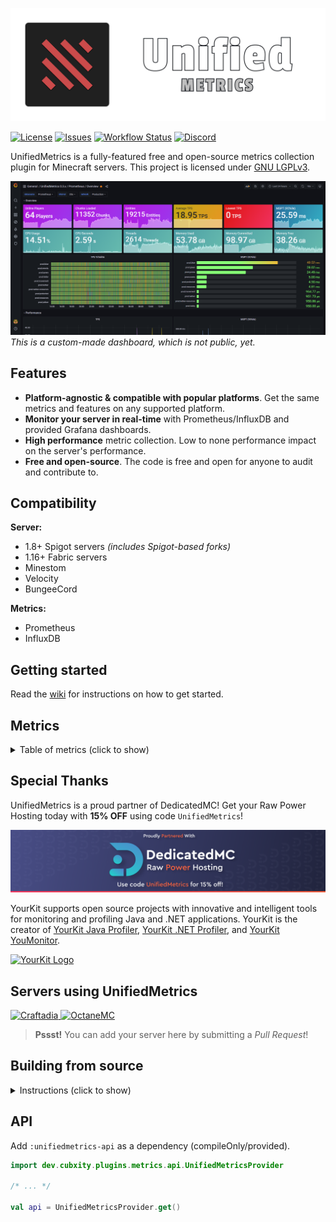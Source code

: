 ![UnifiedMetrics](.github/assets/banner.png)

[![License](https://img.shields.io/github/license/Cubxity/UnifiedMetrics?style=flat-square)](COPYING.LESSER)
[![Issues](https://img.shields.io/github/issues/Cubxity/UnifiedMetrics?style=flat-square)](https://github.com/Cubxity/UnifiedMetrics/issues)
[![Workflow Status](https://img.shields.io/github/workflow/status/Cubxity/UnifiedMetrics/gradle-preview-ci/master?style=flat-square)](https://github.com/Cubxity/UnifiedMetrics/actions)
[![Discord](https://img.shields.io/badge/join-discord-blue?style=flat-square)](https://discord.gg/kDDhqJmPpA)

UnifiedMetrics is a fully-featured free and open-source metrics collection plugin for Minecraft servers. This project is
licensed under [GNU LGPLv3](COPYING.LESSER).

![Grafana Dashboard](.github/assets/grafana.png)
*This is a custom-made dashboard, which is not public, yet.*

## Features

- **Platform-agnostic & compatible with popular platforms**. Get the same metrics and features on any supported
  platform.
- **Monitor your server in real-time** with Prometheus/InfluxDB and provided Grafana dashboards.
- **High performance** metric collection. Low to none performance impact on the server's performance.
- **Free and open-source**. The code is free and open for anyone to audit and contribute to.

## Compatibility

**Server:**

- 1.8+ Spigot servers *(includes Spigot-based forks)*
- 1.16+ Fabric servers
- Minestom
- Velocity
- BungeeCord

**Metrics:**

- Prometheus
- InfluxDB

## Getting started

Read the [wiki](https://github.com/Cubxity/UnifiedMetrics/wiki) for instructions on how to get started.

## Metrics

<details> 
  <summary>Table of metrics (click to show)</summary>

| Collector     | Description                                     | Platform            | Default |
| ------------- | ----------------------------------------------- | ------------------- | ------- |
| systemGc      | Garbage collection duration and freed bytes     | All                 | true    |
| systemMemory  | Memory used, committed, max and init            | All                 | true    |
| systemProcess | CPU load, seconds, and process start time       | All                 | true    |
| systemThread  | Current, daemon, started, and peak thread count | All                 | true    |
| events        | Login, join, quit, chat, and ping event counter | All                 | true    |
| server        | Plugins count and player counts                 | All                 | true    |
| tick          | Tick duration histogram                         | Bukkit, Minestom    | true    |
| world         | World entities, players, and chunks count       | Bukkit, Minestom    | true    |

</details>

## Special Thanks

UnifiedMetrics is a proud partner of DedicatedMC! Get your Raw Power Hosting today with **15% OFF** using
code `UnifiedMetrics`!

[![DedicatedMC Logo](.github/assets/dmc.png)](https://dedimc.promo/UnifiedMetrics)

YourKit supports open source projects with innovative and intelligent tools for monitoring and profiling Java and .NET
applications. YourKit is the creator of [YourKit Java Profiler](https://www.yourkit.com/java/profiler/),
[YourKit .NET Profiler](https://www.yourkit.com/.net/profiler/),
and [YourKit YouMonitor](https://www.yourkit.com/youmonitor/).

[![YourKit Logo](https://www.yourkit.com/images/yklogo.png)](https://www.yourkit.com/)

## Servers using UnifiedMetrics

<p float="left">
  <a href="https://craftadia.com">
    <img
      src="https://craftadia.com/content/images/2021/01/Webp.net-resizeimage--1-.png"
      alt="Craftadia"
      width="200"
    />
  </a>
  <a href="https://octanemc.net">
    <img
      src="https://octanemc.net/assets/images/logo-large.png"
      alt="OctaneMC"
      width="200"
    />
  </a>
</p>

> **Pssst!** You can add your server here by submitting a *Pull Request*!

## Building from source

<details> 
  <summary>Instructions (click to show)</summary>

**Requirements:**

- JDK 8+ (16+ for Fabric)
- Git (Optional)

To build UnifiedMetrics, you need to obtain the source code first. You can download the source from GitHub or use the
Git CLI.

```bash
$ git clone https://github.com/Cubxity/UnifiedMetrics && cd UnifiedMetrics
```

Open a terminal in the cloned directory and run the following command. The following command will build all subprojects.

```bash
$ ./gradlew assemble
```

To build a specific subproject, you can prefix it with the subproject path. For example:

```bash
$ `./gradlew :unifiedmetrics-platform-bukkit:assemble`
```

The output artifacts can be found in `subproject/build/libs`.
</details>

## API

Add `:unifiedmetrics-api` as a dependency (compileOnly/provided).

```kotlin
import dev.cubxity.plugins.metrics.api.UnifiedMetricsProvider

/* ... */

val api = UnifiedMetricsProvider.get()
```